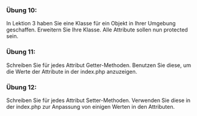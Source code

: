 ### Übung 10:

In Lektion 3 haben Sie eine Klasse für ein Objekt in Ihrer Umgebung geschaffen. Erweitern Sie Ihre Klasse. Alle Attribute sollen nun protected sein.

### Übung 11:

Schreiben Sie für jedes Attribut Getter-Methoden. Benutzen Sie diese, um die Werte der Attribute in der index.php anzuzeigen.

### Übung 12:

Schreiben Sie für jedes Attribut Setter-Methoden. Verwenden Sie diese in der index.php zur Anpassung von einigen Werten in den Attributen.